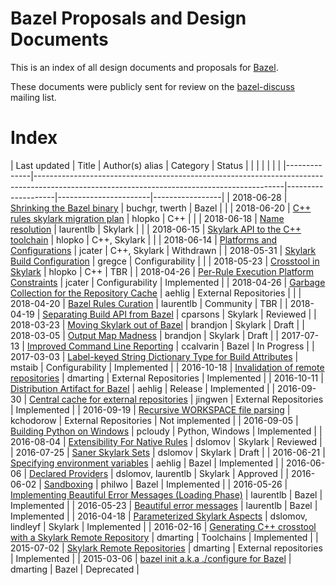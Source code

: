 # Bazel Proposals and Design Documents

This is an index of all design documents and proposals for [Bazel](https://bazel.build).

These documents were publicly sent for review on the [bazel-discuss](https://groups.google.com/forum/#!forum/bazel-discuss) mailing list.

# Index

| Last updated | Title                                                                                                                                      | Author(s) alias    | Category              | Status          |
|              |                                                                                                                                            |                    |                       |                 |
|--------------|--------------------------------------------------------------------------------------------------------------------------------------------|--------------------|-----------------------|-----------------|
|   2018-06-28 | [Shrinking the Bazel binary](https://docs.google.com/document/d/1Igmv-2GfXkoVFWTXvBYPeniQom8nLAwzqzridDlBIS4/edit)                         | buchgr, twerth     | Bazel                 |                 |
|   2018-06-20 | [C++ rules skylark migration plan](https://docs.google.com/document/d/1Adqu7--verca4gCh3ZdnVMjjCz4VzurHxKEZAh9u03E)                        | hlopko             | C++                   |                 |
|   2018-06-18 | [Name resolution](https://docs.google.com/document/d/1-atlB3j59XqKTDIE8ibBDT_cVAp_QGFQoDwdm3ITVG0)                                         | laurentlb          | Skylark               |                 |
|   2018-06-15 | [Skylark API to the C++ toolchain](https://docs.google.com/document/d/1M8JA7kzZnWpLZ3WEX9rp6k2u_nlwE8smsHYgVTSSJ9k)                        | hlopko             | C++, Skylark          |                 |
|   2018-06-14 | [Platforms and Configurations](https://docs.google.com/document/d/1XyGTHgcfI9aL-JHpC-xMztEPZQauXhFzBZXTKMbgFRw)                            | jcater             | C++, Skylark          | Withdrawn       |
|   2018-05-31 | [Skylark Build Configuration](https://docs.google.com/document/d/1vc8v-kXjvgZOdQdnxPTaV0rrLxtP2XwnD2tAZlYJOqw)                             | gregce             | Configurability       |                 |
|   2018-05-23 | [Crosstool in Skylark](https://docs.google.com/document/d/1Nqf16jqDGWSrPp4VuRxh0iNnVBoAXsO0meDH69J9xoc)                                    | hlopko             | C++                   | TBR             |
|   2018-04-26 | [Per-Rule Execution Platform Constraints](https://docs.google.com/document/d/1p1J2ktWTpoKvNATjC6U29vhz1_-Dgbe9YRPr5wisfzY)                 | jcater             | Configurability       | Implemented     |
|   2018-04-26 | [Garbage Collection for the Repository Cache](https://docs.google.com/document/d/1IuciCmnY0Z9naciq10G2zb94mCb9xfpFLh5ZIgMcPqU/)            | aehlig             | External Repositories |                 |
|   2018-04-20 | [Bazel Rules Curation](https://docs.google.com/document/d/1oYQ-cqmqrpVE02rphobn4F_Q-lqvch4IiUlqEy9q2Fs)                                    | laurentlb          | Community             | TBR             |
|   2018-04-19 | [Separating Build API from Bazel](https://docs.google.com/document/d/1UDEpjP_qWQRYsPRvx7TOsdB8J4o5khfhzGcWplW7zzI)                         | cparsons           | Skylark               | Reviewed        |
|   2018-03-23 | [Moving Skylark out of Bazel](https://docs.google.com/document/d/15ysfoMXRqZDdz0OOY1mtpeWd7LjDnXKl4fOVSLGACAY/edit?usp=sharing)            | brandjon           | Skylark               | Draft           |
|   2018-03-05 | [Output Map Madness](https://docs.google.com/document/d/1ic9lJPn-0VqgKcqSbclVWwYDW2eiV-9k6ZUK_xE6H5E/edit)                                 | brandjon           | Skylark               | Draft           |
|   2017-07-13 | [Improved Command Line Reporting](https://bazel.build/designs/2017/07/13/improved-command-line-reporting.html)                             | ccalvarin          | Bazel                 | In Progress     |
|   2017-03-03 | [Label-keyed String Dictionary Type for Build Attributes](https://bazel.build/designs/2017/03/03/label-keyed-string-dict-type.html)        | mstaib             | Configurability       | Implemented     |
|   2016-10-18 | [Invalidation of remote repositories](https://bazel.build/designs/2016/10/18/repository-invalidation.html)                                 | dmarting           | External Repositories | Implemented     |
|   2016-10-11 | [Distribution Artifact for Bazel](https://bazel.build/designs/2016/10/11/distribution-artifact.html)                                       | aehlig             | Release               | Implemented     |
|   2016-09-30 | [Central cache for external repositories](https://bazel.build/designs/2016/09/30/repository-cache.html)                                    | jingwen            | External Repositories | Implemented     |
|   2016-09-19 | [Recursive WORKSPACE file parsing](https://bazel.build/designs/2016/09/19/recursive-ws-parsing.html)                                       | kchodorow          | External Repositories | Not implemented |
|   2016-09-05 | [Building Python on Windows](https://bazel.build/designs/2016/09/05/build-python-on-windows.html)                                          | pcloudy            | Python, Windows       | Implemented     |
|   2016-08-04 | [Extensibility For Native Rules](https://bazel.build/designs/2016/08/04/extensibility-for-native-rules.html)                               | dslomov            | Skylark               | Reviewed        |
|   2016-07-25 | [Saner Skylark Sets](https://bazel.build/designs/skylark/saner-skylark-sets.html)                                                          | dslomov            | Skylark               | Draft           |
|   2016-06-21 | [Specifying environment variables](https://bazel.build/designs/2016/06/21/environment.html)                                                | aehlig             | Bazel                 | Implemented     |
|   2016-06-06 | [Declared Providers](https://bazel.build/designs/skylark/declared-providers.html)                                                          | dslomov, laurentlb | Skylark               | Approved        |
|   2016-06-02 | [Sandboxing](https://bazel.build/designs/2016/06/02/sandboxing.html)                                                                       | philwo             | Bazel                 | Implemented     |
|   2016-05-26 | [Implementing Beautiful Error Messages (Loading Phase)](https://bazel.build/designs/2016/05/26/implementing-beautiful-error-messages.html) | laurentlb          | Bazel                 | Implemented     |
|   2016-05-23 | [Beautiful error messages](https://bazel.build/designs/2016/05/23/beautiful-error-messages.html)                                           | laurentlb          | Bazel                 | Implemented     |
|   2016-04-18 | [Parameterized Skylark Aspects](https://bazel.build/designs/skylark/parameterized-aspects.html)                                            | dslomov, lindleyf  | Skylark               | Implemented     |
|   2016-02-16 | [Generating C++ crosstool with a Skylark Remote Repository](https://bazel.build/designs/2016/02/16/cpp-autoconf.html)                      | dmarting           | Toolchains            | Implemented     |
|   2015-07-02 | [Skylark Remote Repositories](https://bazel.build/designs/2015/07/02/skylark-remote-repositories.html)                                     | dmarting           | External repositories | Implemented     |
|   2015-03-06 | [bazel init a.k.a ./configure for Bazel](https://bazel.build/designs/2015/03/06/bazel-init.html)                                           | dmarting           | Bazel                 | Deprecated      |

